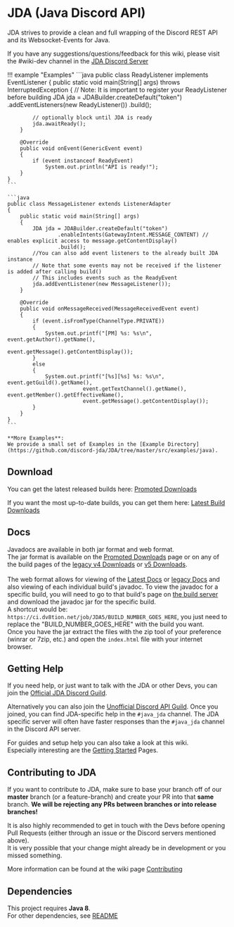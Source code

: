# JDA (Java Discord API)
JDA strives to provide a clean and full wrapping of the Discord REST API and its Websocket-Events for Java.

If you have any suggestions/questions/feedback for this wiki, please visit the #wiki-dev channel in the [JDA Discord Server](https://discord.gg/0hMr4ce0tIk3pSjp)

!!! example "Examples"
    ```java
    public class ReadyListener implements EventListener
    {
        public static void main(String[] args)
                throws InterruptedException
        {
            // Note: It is important to register your ReadyListener before building
            JDA jda = JDABuilder.createDefault("token")
                .addEventListeners(new ReadyListener())
                .build();

            // optionally block until JDA is ready
            jda.awaitReady();
        }

        @Override
        public void onEvent(GenericEvent event)
        {
            if (event instanceof ReadyEvent)
                System.out.println("API is ready!");
        }
    }
    ```

    ```java
    public class MessageListener extends ListenerAdapter
    {
        public static void main(String[] args)
        {
            JDA jda = JDABuilder.createDefault("token")
                    .enableIntents(GatewayIntent.MESSAGE_CONTENT) // enables explicit access to message.getContentDisplay()
                    .build();
            //You can also add event listeners to the already built JDA instance
            // Note that some events may not be received if the listener is added after calling build()
            // This includes events such as the ReadyEvent
            jda.addEventListener(new MessageListener());
        }

        @Override
        public void onMessageReceived(MessageReceivedEvent event)
        {
            if (event.isFromType(ChannelType.PRIVATE))
            {
                System.out.printf("[PM] %s: %s\n", event.getAuthor().getName(),
                                        event.getMessage().getContentDisplay());
            }
            else
            {
                System.out.printf("[%s][%s] %s: %s\n", event.getGuild().getName(),
                            event.getTextChannel().getName(), event.getMember().getEffectiveName(),
                            event.getMessage().getContentDisplay());
            }
        }
    }
    ```

    **More Examples**:
    We provide a small set of Examples in the [Example Directory](https://github.com/discord-jda/JDA/tree/master/src/examples/java).

## Download
You can get the latest released builds here:
[Promoted Downloads](https://github.com/discord-jda/JDA/releases)

If you want the most up-to-date builds, you can get them here: [Latest Build Downloads](https://ci.dv8tion.net/job/JDA5/)

## Docs
Javadocs are available in both jar format and web format.<br>
The jar format is available on the [Promoted Downloads](https://github.com/discord-jda/JDA/releases) page or on any of the
build pages of the [legacy v4 Downloads](https://ci.dv8tion.net/job/JDA/) or [v5 Downloads](https://ci.dv8tion.net/job/JDA5/).<br>
<br>
The web format allows for viewing of the [Latest Docs](https://docs.jda.wiki/) or [legacy Docs](https://ci.dv8tion.net/job/JDA/javadoc/) 
and also viewing of each individual build's javadoc. To view the javadoc for a specific build, you will need to go to that build's page
on [the build server](https://ci.dv8tion.net/job/JDA5/) and download the javadoc jar for the specific build.<br>
A shortcut would be: `https://ci.dv8tion.net/job/JDA5/BUILD_NUMBER_GOES_HERE`, you just need to replace the 
"BUILD_NUMBER_GOES_HERE" with the build you want.<br>
Once you have the jar extract the files with the zip tool of your preference (winrar or 7zip, etc.) and open the `index.html` file with your internet browser.

## Getting Help
If you need help, or just want to talk with the JDA or other Devs, you can join the [Official JDA Discord Guild](https://discord.gg/0hMr4ce0tIl3SLv5).

Alternatively you can also join the [Unofficial Discord API Guild](https://discord.gg/discord-api).
Once you joined, you can find JDA-specific help in the `#java_jda` channel.
The JDA specific server will often have faster responses than the `#java_jda` channel in the Discord API server.

For guides and setup help you can also take a look at this wiki.
<br>Especially interesting are the [Getting Started](../using-jda/getting-started.md) Pages.

## Contributing to JDA
If you want to contribute to JDA, make sure to base your branch off of our **master** branch (or a feature-branch)
and create your PR into that **same** branch. **We will be rejecting any PRs between branches or into release branches!**

It is also highly recommended to get in touch with the Devs before opening Pull Requests (either through an issue or the Discord servers mentioned above).<br>
It is very possible that your change might already be in development or you missed something.

More information can be found at the wiki page [Contributing](../contributing/contributing.md)

## Dependencies
This project requires **Java 8**.<br>
For other dependencies, see [README](https://github.com/discord-jda/JDA/tree/master/README.md)
